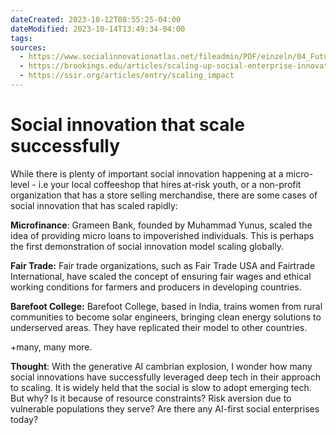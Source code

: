 ```yaml
---
dateCreated: 2023-10-12T08:55:25-04:00
dateModified: 2023-10-14T13:49:34-04:00
tags: 
sources:
  - https://www.socialinnovationatlas.net/fileadmin/PDF/einzeln/04_Future-Challenges-and-Infrastructures/04_02_Scaling-SI-Gaps-and-Opportunities_Deiglmeier.pdf
  - https://brookings.edu/articles/scaling-up-social-enterprise-innovations-approaches-and-lessons/
  - https://ssir.org/articles/entry/scaling_impact
---
```

# Social innovation that scale successfully
While there is plenty of important social innovation happening at a micro-level - i.e your local coffeeshop that hires at-risk youth, or a non-profit organization that has a store selling merchandise, there are some cases of social innovation that has scaled rapidly:

**Microfinance**: Grameen Bank, founded by Muhammad Yunus, scaled the idea of providing micro loans to impoverished individuals. This is perhaps the first demonstration of social innovation model scaling globally.

**Fair Trade:** Fair trade organizations, such as Fair Trade USA and Fairtrade International, have scaled the concept of ensuring fair wages and ethical working conditions for farmers and producers in developing countries.

**Barefoot College:** Barefoot College, based in India, trains women from rural communities to become solar engineers, bringing clean energy solutions to underserved areas. They have replicated their model to other countries.

+many, many more.


**Thought**: With the generative AI cambrian explosion, I wonder how many social innovations have successfully leveraged deep tech in their approach to scaling. It is widely held that the social is slow to adopt emerging tech. But why? Is it because of resource constraints? Risk aversion due to vulnerable populations they serve? Are there any AI-first social enterprises today?